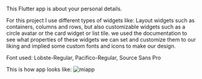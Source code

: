 This Flutter app is about your personal details.

For this project I use different types of widgets like: 
Layout widgets such as containers, columns and rows, but also customizable widgets such as a circle avatar or the card widget or list tile. 
we used the documentation to see what properties of these widgets we can set and customize them to our liking and implied some custom fonts and icons to make our design. 

Font used: Lobste-Regular, Pacifico-Regular, Source Sans Pro


This is how app looks like:
![miapp](https://user-images.githubusercontent.com/50953026/111799199-e6c40000-88f2-11eb-96a6-e70be17fdfc5.PNG)
